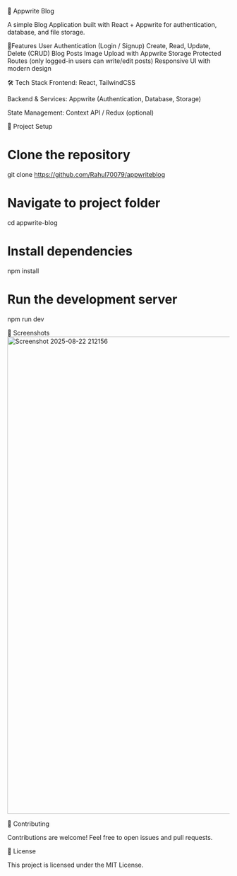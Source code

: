 

📝 Appwrite Blog

A simple Blog Application built with React + Appwrite for authentication, database, and file storage.

🚀Features
User Authentication (Login / Signup)
Create, Read, Update, Delete (CRUD) Blog Posts
Image Upload with Appwrite Storage
Protected Routes (only logged-in users can write/edit posts)
Responsive UI with modern design


🛠️ Tech Stack
Frontend: React, TailwindCSS

Backend & Services: Appwrite (Authentication, Database, Storage)

State Management: Context API / Redux (optional)


📂 Project Setup

# Clone the repository

git clone https://github.com/Rahul70079/appwriteblog

# Navigate to project folder
cd appwrite-blog

# Install dependencies
npm install

# Run the development server
npm run dev


📸 Screenshots
<img width="1918" height="1079" alt="Screenshot 2025-08-22 212156" src="https://github.com/user-attachments/assets/714b0bd7-3b26-4bc8-a861-ac8ad6d8b4b5" />


🤝 Contributing

Contributions are welcome! Feel free to open issues and pull requests.


📜 License

This project is licensed under the MIT License.
